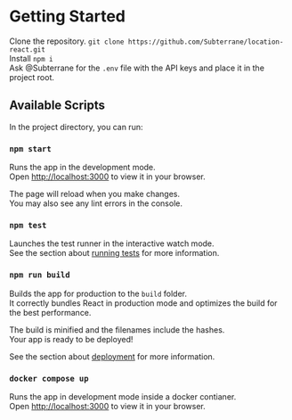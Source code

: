 # Getting Started

Clone the repository. `git clone https://github.com/Subterrane/location-react.git`\
Install `npm i`\
Ask @Subterrane for the `.env` file with the API keys and place it in the project root.

## Available Scripts

In the project directory, you can run:

### `npm start`

Runs the app in the development mode.\
Open [http://localhost:3000](http://localhost:3000) to view it in your browser.

The page will reload when you make changes.\
You may also see any lint errors in the console.

### `npm test`

Launches the test runner in the interactive watch mode.\
See the section about [running tests](https://facebook.github.io/create-react-app/docs/running-tests) for more information.

### `npm run build`

Builds the app for production to the `build` folder.\
It correctly bundles React in production mode and optimizes the build for the best performance.

The build is minified and the filenames include the hashes.\
Your app is ready to be deployed!

See the section about [deployment](https://facebook.github.io/create-react-app/docs/deployment) for more information.

### `docker compose up`

Runs the app in development mode inside a docker contianer.\
Open [http://localhost:3000](http://localhost:3000) to view it in your browser.
